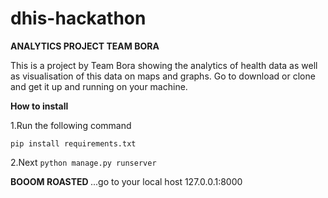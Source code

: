 # dhis-hackathon
**ANALYTICS PROJECT TEAM BORA**

This is a project by Team Bora showing the analytics of health data as well as visualisation of this data on maps and graphs.
Go to download or clone and get it up and running on your machine.

**How to install**

1.Run the following command

```pip install requirements.txt```

2.Next
```python manage.py runserver```

<b>BOOOM ROASTED </b>...go to your local host 127.0.0.1:8000



